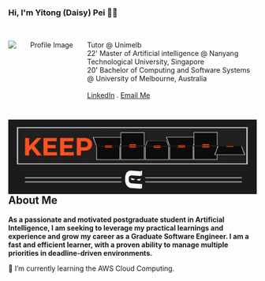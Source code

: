 ### Hi, I'm Yitong (Daisy) Pei 👩‍💻



<br />
<p align="center">
    <img align="left" src="https://avatars.githubusercontent.com/u/71160237?s=400&u=0252f3346f4624c5b55d23bb4a1f2f789e67debe&v=4" alt="Profile Image" width="160" height="160">
     <img align="right" src="https://github.com/1tongp/1tongp/blob/main/coder_gif.gif" alt="gif">

  <p clear="right"">
    Tutor @ Unimelb <br />
    22' Master of Artificial intelligence @ Nanyang Technological University, Singapore <br />
    20' Bachelor of Computing and Software Systems @ University of Melbourne, Australia 
    <br />
<!--     <a href="https://room-of-requirement.atlassian.net/wiki/spaces/ROR/pages/14975667/Introduction"><strong>Explore the project Confluence 
    page »</strong></a> -->
    <br />
    <a href="https://www.linkedin.com/in/daisy-pei-b67763211/">LinkedIn</a>
    .
    <a href="mailto:yitongp22@gmail.com?">Email Me</a>
  </p>
</p>

## About Me

**As a passionate and motivated postgraduate student in Artificial Intelligence, I am seeking to leverage my practical learnings and experience and grow my career as a Graduate Software Engineer. I am a fast and efficient learner, with a proven ability to manage multiple priorities in deadline-driven environments.**


🌱 I’m currently learning the AWS Cloud Computing. 
